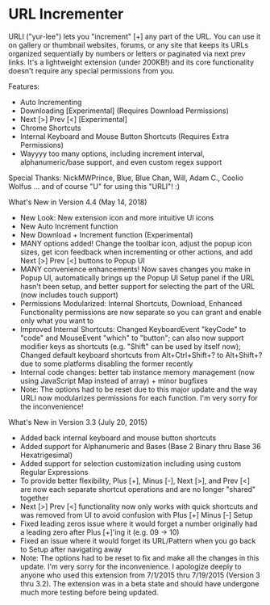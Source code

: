 # URL Incrementer

URLI ("yur-lee") lets you "increment" [+] any part of the URL. You can use it on gallery or thumbnail websites, forums, or any site that keeps its URLs organized sequentially by numbers or letters or paginated via next prev links. It's a lightweight extension (under 200KB!) and its core functionality doesn't require any special permissions from you.

Features:
- Auto Incrementing
- Downloading [Experimental] (Requires Download Permissions)
- Next [>] Prev [<] [Experimental]
- Chrome Shortcuts
- Internal Keyboard and Mouse Button Shortcuts (Requires Extra Permissions)
- Wayyyy too many options, including increment interval, alphanumeric/base support, and even custom regex support

Special Thanks:
NickMWPrince, Blue, Blue Chan, Will, Adam C., Coolio Wolfus
... and of course "U" for using this "URLI"! :)

What's New in Version 4.4 (May 14, 2018)
- New Look: New extension icon and more intuitive UI icons
- New Auto Increment function
- New Download + Increment function (Experimental)
- MANY options added! Change the toolbar icon, adjust the popup icon sizes, get icon feedback when incrementing or other actions, and add Next [>] Prev [<] buttons to Popup UI
- MANY convenience enhancements! Now saves changes you make in Popup UI, automatically brings up the Popup UI Setup panel if the URL hasn't been setup, and better support for selecting the part of the URL (now includes touch support)
- Permissions Modularized: Internal Shortcuts, Download, Enhanced Functionality permissions are now separate so you can grant and enable only what you want to 
- Improved Internal Shortcuts: Changed KeyboardEvent "keyCode" to "code" and MouseEvent "which" to "button"; can also now support modifier keys as shortcuts (e.g. "Shift" can be used by itself now); Changed default keyboard shortcuts from Alt+Ctrl+Shift+? to Alt+Shift+? due to some platforms disabling the former recently
- Internal code changes: better tab instance memory management (now using JavaScript Map instead of array) + minor bugfixes
- Note: The options had to be reset due to this major update and the way URLI now modularizes permissions for each function. I'm very sorry for the inconvenience!

What's New in Version 3.3 (July 20, 2015)
- Added back internal keyboard and mouse button shortcuts
- Added support for Alphanumeric and Bases (Base 2 Binary thru Base 36 Hexatrigesimal)
- Added support for selection customization including using custom Regular Expressions
- To provide better flexibility, Plus [+], Minus [-], Next [>], and Prev [<] are now each separate shortcut operations and are no longer "shared" together
- Next [>] Prev [<] functionality now only works with quick shortcuts and was removed from UI to avoid confusion with Plus [+] Minus [-] Setup
- Fixed leading zeros issue where it would forget a number originally had a leading zero after Plus [+]'ing it (e.g. 09 -> 10)
- Fixed an issue where it would forget its URL/Pattern when you go back to Setup after navigating away
- Note: The options had to be reset to fix and make all the changes in this update. I'm very sorry for the inconvenience. I apologize deeply to anyone who used this extension from 7/1/2015 thru 7/19/2015 (Version 3 thru 3.2). The extension was in a beta state and should have undergone much more testing before being updated.